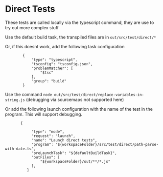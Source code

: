 # Direct Tests

These tests are called locally via the typescript command, they are use to try out more complex stuff

Use the default build task, the transpiled files are in `out/src/test/direct/*`

Or, if this doesnt work, add the following task configuration

```
        {
            "type": "typescript",
            "tsconfig": "tsconfig.json",
            "problemMatcher": [
                "$tsc"
            ],
            "group": "build"
        }

```

Use the command `node out/src/test/direct/replace-variables-in-string.js` (debugging via sourcemaps not supported here) 

Or add the following launch configuration with the name of the test in the program. This will support debugging. 

```
       {
            
            "type": "node",
            "request": "launch",
            "name": "Launch direct tests",
            "program": "${workspaceFolder}/src/test/direct/path-parse-with-date.ts",
            "preLaunchTask": "${defaultBuildTask}",
            "outFiles": [
				"${workspaceFolder}/out/**/*.js"
			],
          }
```
